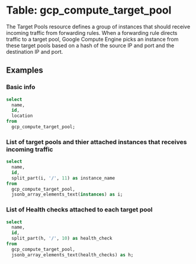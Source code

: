 # Table: gcp_compute_target_pool

The Target Pools resource defines a group of instances that should receive incoming traffic from forwarding rules. When a forwarding rule directs traffic to a target pool, Google Compute Engine picks an instance from these target pools based on a hash of the source IP and port and the destination IP and port.

## Examples

### Basic info

```sql
select
  name,
  id,
  location
from
  gcp_compute_target_pool;
```

### List of target pools and thier attached instances that receives incoming traffic

```sql
select
  name,
  id,
  split_part(i, '/', 11) as instance_name
from
  gcp_compute_target_pool,
  jsonb_array_elements_text(instances) as i;
```

### List of Health checks attached to each target pool

```sql
select
  name,
  id,
  split_part(h, '/', 10) as health_check
from
  gcp_compute_target_pool,
  jsonb_array_elements_text(health_checks) as h;
```